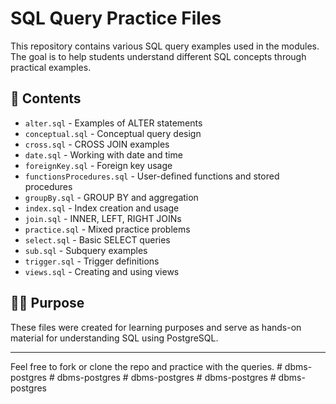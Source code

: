 # SQL Query Practice Files

This repository contains various SQL query examples used in the modules. The goal is to help students understand different SQL concepts through practical examples.

## 📂 Contents

-  `alter.sql` - Examples of ALTER statements
-  `conceptual.sql` - Conceptual query design
-  `cross.sql` - CROSS JOIN examples
-  `date.sql` - Working with date and time
-  `foreignKey.sql` - Foreign key usage
-  `functionsProcedures.sql` - User-defined functions and stored procedures
-  `groupBy.sql` - GROUP BY and aggregation
-  `index.sql` - Index creation and usage
-  `join.sql` - INNER, LEFT, RIGHT JOINs
-  `practice.sql` - Mixed practice problems
-  `select.sql` - Basic SELECT queries
-  `sub.sql` - Subquery examples
-  `trigger.sql` - Trigger definitions
-  `views.sql` - Creating and using views

## 🧑‍🏫 Purpose

These files were created for learning purposes and serve as hands-on material for understanding SQL using PostgreSQL.

---

Feel free to fork or clone the repo and practice with the queries.
#   d b m s - p o s t g r e s  
 #   d b m s - p o s t g r e s  
 #   d b m s - p o s t g r e s  
 #   d b m s - p o s t g r e s  
 #   d b m s - p o s t g r e s  
 